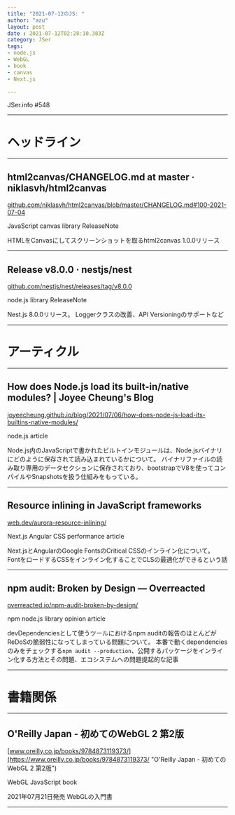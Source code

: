 ```yaml
---
title: "2021-07-12のJS: "
author: "azu"
layout: post
date : 2021-07-12T02:28:10.383Z
category: JSer
tags:
- node.js
- WebGL
- book
- canvas
- Next.js

---
```


JSer.info #548

----

<h1 class="site-genre">ヘッドライン</h1>

----

## html2canvas/CHANGELOG.md at master · niklasvh/html2canvas
[github.com/niklasvh/html2canvas/blob/master/CHANGELOG.md#100-2021-07-04](https://github.com/niklasvh/html2canvas/blob/master/CHANGELOG.md#100-2021-07-04 "html2canvas/CHANGELOG.md at master · niklasvh/html2canvas")
<p class="jser-tags jser-tag-icon"><span class="jser-tag">JavaScript</span> <span class="jser-tag">canvas</span> <span class="jser-tag">library</span> <span class="jser-tag">ReleaseNote</span></p>

HTMLをCanvasにしてスクリーンショットを取るhtml2canvas 1.0.0リリース


----

## Release v8.0.0 · nestjs/nest
[github.com/nestjs/nest/releases/tag/v8.0.0](https://github.com/nestjs/nest/releases/tag/v8.0.0 "Release v8.0.0 · nestjs/nest")
<p class="jser-tags jser-tag-icon"><span class="jser-tag">node.js</span> <span class="jser-tag">library</span> <span class="jser-tag">ReleaseNote</span></p>

Nest.js 8.0.0リリース。
Loggerクラスの改善、API Versioningのサポートなど


----
<h1 class="site-genre">アーティクル</h1>

----

## How does Node.js load its built-in/native modules? | Joyee Cheung&#039;s Blog
[joyeecheung.github.io/blog/2021/07/06/how-does-node-js-load-its-builtins-native-modules/](https://joyeecheung.github.io/blog/2021/07/06/how-does-node-js-load-its-builtins-native-modules/ "How does Node.js load its built-in/native modules? | Joyee Cheung&#039;s Blog")
<p class="jser-tags jser-tag-icon"><span class="jser-tag">node.js</span> <span class="jser-tag">article</span></p>

Node.js内のJavaScriptで書かれたビルトインモジュールは、Node.jsバイナリにどのように保存されて読み込まれているかについて。
バイナリファイルの読み取り専用のデータセクションに保存されており、bootstrapでV8を使ってコンパイルやSnapshotsを扱う仕組みをもっている。


----

## Resource inlining in JavaScript frameworks
[web.dev/aurora-resource-inlining/](https://web.dev/aurora-resource-inlining/ "Resource inlining in JavaScript frameworks")
<p class="jser-tags jser-tag-icon"><span class="jser-tag">Next.js</span> <span class="jser-tag">Angular</span> <span class="jser-tag">CSS</span> <span class="jser-tag">performance</span> <span class="jser-tag">article</span></p>

Next.jsとAngularのGoogle FontsのCritical CSSのインライン化について。
FontをロードするCSSをインライン化することでCLSの最適化ができるという話


----

## npm audit: Broken by Design — Overreacted
[overreacted.io/npm-audit-broken-by-design/](https://overreacted.io/npm-audit-broken-by-design/ "npm audit: Broken by Design — Overreacted")
<p class="jser-tags jser-tag-icon"><span class="jser-tag">npm</span> <span class="jser-tag">node.js</span> <span class="jser-tag">library</span> <span class="jser-tag">opinion</span> <span class="jser-tag">article</span></p>

devDependenciesとして使うツールにおけるnpm auditの報告のほとんどがReDoSの脆弱性になってしまっている問題について。
本番で動くdependenciesのみをチェックする`npm audit --production`、公開するパッケージをインライン化する方法とその問題、エコシステムへの問題提起的な記事


----
<h1 class="site-genre">書籍関係</h1>

----

## O&#039;Reilly Japan - 初めてのWebGL 2 第2版
[www.oreilly.co.jp/books/9784873119373/](https://www.oreilly.co.jp/books/9784873119373/ "O&#039;Reilly Japan - 初めてのWebGL 2 第2版")
<p class="jser-tags jser-tag-icon"><span class="jser-tag">WebGL</span> <span class="jser-tag">JavaScript</span> <span class="jser-tag">book</span></p>

2021年07月21日発売
WebGLの入門書


----
